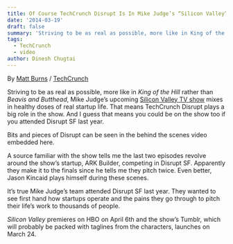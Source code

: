 ```yaml
---
title: Of Course TechCrunch Disrupt Is In Mike Judge’s “Silicon Valley” HBO Show
date: '2014-03-19'
draft: false
summary: 'Striving to be as real as possible, more like in King of the Hill rather than Beavis and Butthead, Mike Judge’s upcoming Silicon Valley TV show mixes in healthy doses of real startup life. That means TechCrunch Disrupt plays a big role in the show. And I guess that means you could be on the show too if you attended Disrupt SF last year.'
tags:
  - TechCrunch
  - video
author: Dinesh Chugtai
---
```


By [Matt Burns](https://techcrunch.com/author/jodi-jahic/) / [TechCrunch](https://techcrunch.com/2014/03/19/of-course-techcrunch-disrupt-is-in-mike-judges-silicon-valley-hbo-show/)

<youtube id="wX3H3tQxUKw" title="Silicon Valley: Season 1 with Mike Judge and Alec Berg | HBO" />

<!-- [Silicon Valley: Season 1 with Mike Judge and Alec Berg | HBO](https://youtu.be/wX3H3tQxUKw) -->

Striving to be as real as possible, more like in _King of the Hill_ rather than _Beavis and Butthead_, Mike Judge’s upcoming [Silicon Valley TV show](http://www.hbo.com/silicon-valley#/silicon-valley/index.html) mixes in healthy doses of real startup life. That means TechCrunch Disrupt plays a big role in the show. And I guess that means you could be on the show too if you attended Disrupt SF last year.

Bits and pieces of Disrupt can be seen in the behind the scenes video embedded here.

A source familiar with the show tells me the last two episodes revolve around the show’s startup, ARK Builder, competing in Disrupt SF. Apparently they make it to the finals since he tells me they pitch twice. Even better, Jason Kincaid plays himself during these scenes.

It’s true Mike Judge’s team attended Disrupt SF last year. They wanted to see first hand how startups operate and the pains they go through to pitch their life’s work to thousands of people.

_Silicon Valley_ premieres on HBO on April 6th and the show’s Tumblr, which will probably be packed with taglines from the characters, launches on March 24.

